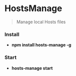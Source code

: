 # HostsManage

> Manage local Hosts files

### Install
* **npm install hosts-manage -g**

### Start
* **hosts-manage start**